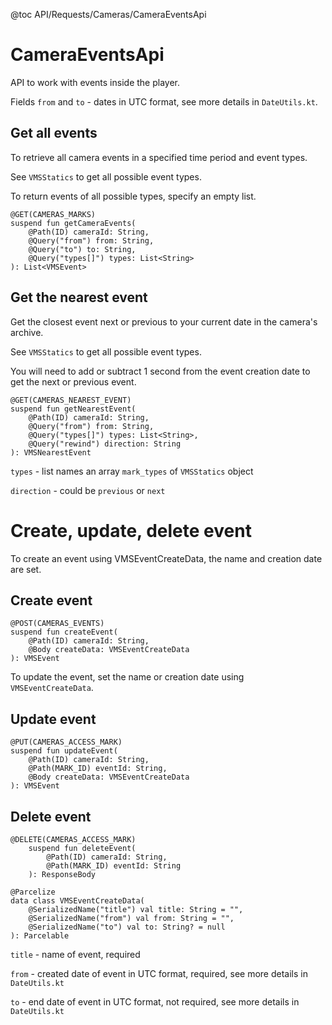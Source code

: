 @toc API/Requests/Cameras/CameraEventsApi

# CameraEventsApi #

API to work with events inside the player.

Fields `from` and `to` - dates in UTC format, see more details in `DateUtils.kt`.


## Get all events

To retrieve all camera events in a specified time period and event types.

See `VMSStatics` to get all possible event types.

To return events of all possible types, specify an empty list.

```
@GET(CAMERAS_MARKS)
suspend fun getCameraEvents(
    @Path(ID) cameraId: String,
    @Query("from") from: String,
    @Query("to") to: String,
    @Query("types[]") types: List<String>
): List<VMSEvent>
```


## Get the nearest event

Get the closest event next or previous to your current date in the camera's archive.

See `VMSStatics` to get all possible event types.

You will need to add or subtract 1 second from the event creation date to get the next or previous event.

```
@GET(CAMERAS_NEAREST_EVENT)
suspend fun getNearestEvent(
    @Path(ID) cameraId: String,
    @Query("from") from: String,
    @Query("types[]") types: List<String>,
    @Query("rewind") direction: String
): VMSNearestEvent
```

`types` - list names an array `mark_types` of `VMSStatics` object

`direction` - could be `previous` or `next`


# Create, update, delete event

To create an event using VMSEventCreateData, the name and creation date are set.

## Create event

```
@POST(CAMERAS_EVENTS)
suspend fun createEvent(
    @Path(ID) cameraId: String,
    @Body createData: VMSEventCreateData
): VMSEvent
```

To update the event, set the name or creation date using `VMSEventCreateData`.

## Update event

```
@PUT(CAMERAS_ACCESS_MARK)
suspend fun updateEvent(
    @Path(ID) cameraId: String,
    @Path(MARK_ID) eventId: String,
    @Body createData: VMSEventCreateData
): VMSEvent
```


## Delete event

```
@DELETE(CAMERAS_ACCESS_MARK)
	suspend fun deleteEvent(
		@Path(ID) cameraId: String,
		@Path(MARK_ID) eventId: String
	): ResponseBody
```


```
@Parcelize
data class VMSEventCreateData(
	@SerializedName("title") val title: String = "",
	@SerializedName("from") val from: String = "",
	@SerializedName("to") val to: String? = null
): Parcelable
```

`title` - name of event, required

`from` - created date of event in UTC format, required, see more details in `DateUtils.kt`

`to` - end date of event in UTC format, not required, see more details in `DateUtils.kt`

